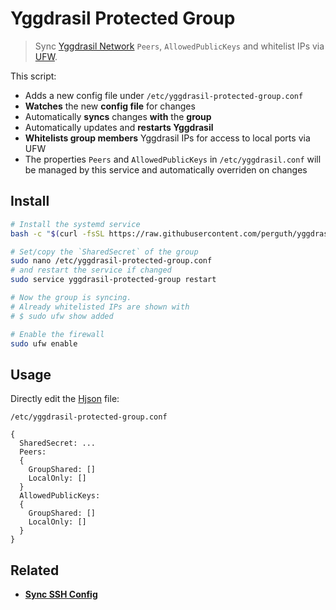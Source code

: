 # Yggdrasil Protected Group

> Sync [Yggdrasil Network](https://yggdrasil-network.github.io/) `Peers`, `AllowedPublicKeys` and whitelist IPs via [UFW](https://manpages.ubuntu.com/manpages/bionic/en/man8/ufw.8.html).

This script:

- Adds a new config file under `/etc/yggdrasil-protected-group.conf`
- **Watches** the new **config file** for changes
- Automatically **syncs** changes **with** the **group**
- Automatically updates and **restarts Yggdrasil**
- **Whitelists group members** Yggdrasil IPs for access to local ports via UFW
- The properties `Peers` and `AllowedPublicKeys` in `/etc/yggdrasil.conf` will be managed by this service and automatically overriden on changes

## Install

```bash
# Install the systemd service
bash -c "$(curl -fsSL https://raw.githubusercontent.com/perguth/yggdrasil-protected-group/main/setup.sh)"

# Set/copy the `SharedSecret` of the group
sudo nano /etc/yggdrasil-protected-group.conf
# and restart the service if changed
sudo service yggdrasil-protected-group restart

# Now the group is syncing.
# Already whitelisted IPs are shown with
# $ sudo ufw show added

# Enable the firewall
sudo ufw enable
```

## Usage

Directly edit the [Hjson](https://hjson.github.io/) file:

`/etc/yggdrasil-protected-group.conf`
```
{
  SharedSecret: ...
  Peers:
  {
    GroupShared: []
    LocalOnly: []
  }
  AllowedPublicKeys:
  {
    GroupShared: []
    LocalOnly: []
  }
}
```

## Related

- **[Sync SSH Config](https://github.com/perguth/sync-ssh-config)**
